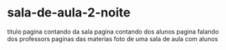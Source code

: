 # sala-de-aula-2-noite
titulo
pagina contando da sala
pagina contando dos alunos
pagina falando dos professors
paginas das materias 
foto de uma sala de aula com alunos
